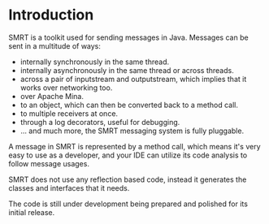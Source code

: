 # Introduction #

SMRT is a toolkit used for sending messages in Java.
Messages can be sent in a multitude of ways:
  * internally synchronously in the same thread.
  * internally asynchronously in the same thread or across threads.
  * across a pair of inputstream and outputstream, which implies that it works over networking too.
  * over Apache Mina.
  * to an object, which can then be converted back to a method call.
  * to multiple receivers at once.
  * through a log decorators, useful for debugging.
  * ... and much more, the SMRT messaging system is fully pluggable.


A message in SMRT is represented by a method call, which means it's very easy to use as a developer, and your IDE can utilize its code analysis to follow message usages.

SMRT does not use any reflection based code, instead it generates the classes and interfaces that it needs.

The code is still under development being prepared and polished for its initial release.
